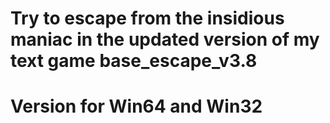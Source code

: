 # Try to escape from the insidious maniac in the updated version of my text game base_escape_v3.8
# Version for Win64 and Win32
